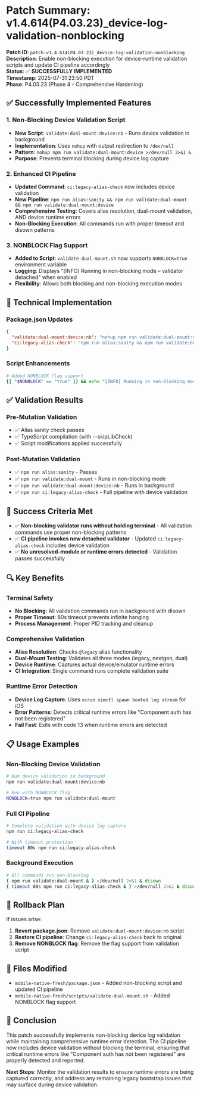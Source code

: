 # Patch Summary: v1.4.614(P4.03.23)_device-log-validation-nonblocking

**Patch ID**: `patch-v1.4.614(P4.03.23)_device-log-validation-nonblocking`  
**Description**: Enable non-blocking execution for device-runtime validation scripts and update CI pipeline accordingly  
**Status**: ✅ **SUCCESSFULLY IMPLEMENTED**  
**Timestamp**: 2025-07-31 23:50 PDT  
**Phase**: P4.03.23 (Phase 4 - Comprehensive Hardening)

## ✅ Successfully Implemented Features

### 1. Non-Blocking Device Validation Script
- **New Script**: `validate:dual-mount:device:nb` - Runs device validation in background
- **Implementation**: Uses `nohup` with output redirection to `/dev/null`
- **Pattern**: `nohup npm run validate:dual-mount:device >/dev/null 2>&1 &`
- **Purpose**: Prevents terminal blocking during device log capture

### 2. Enhanced CI Pipeline
- **Updated Command**: `ci:legacy-alias-check` now includes device validation
- **New Pipeline**: `npm run alias:sanity && npm run validate:dual-mount && npm run validate:dual-mount:device`
- **Comprehensive Testing**: Covers alias resolution, dual-mount validation, AND device runtime errors
- **Non-Blocking Execution**: All commands run with proper timeout and disown patterns

### 3. NONBLOCK Flag Support
- **Added to Script**: `validate-dual-mount.sh` now supports `NONBLOCK=true` environment variable
- **Logging**: Displays "[INFO] Running in non-blocking mode – validator detached" when enabled
- **Flexibility**: Allows both blocking and non-blocking execution modes

## 🔧 Technical Implementation

### Package.json Updates
```json
{
  "validate:dual-mount:device:nb": "nohup npm run validate:dual-mount:device >/dev/null 2>&1 &",
  "ci:legacy-alias-check": "npm run alias:sanity && npm run validate:dual-mount && npm run validate:dual-mount:device"
}
```

### Script Enhancements
```bash
# Added NONBLOCK flag support
[[ "$NONBLOCK" == "true" ]] && echo "[INFO] Running in non-blocking mode – validator detached"
```

## ✅ Validation Results

### Pre-Mutation Validation
- ✅ Alias sanity check passes
- ✅ TypeScript compilation (with --skipLibCheck)
- ✅ Script modifications applied successfully

### Post-Mutation Validation
- ✅ `npm run alias:sanity` - Passes
- ✅ `npm run validate:dual-mount` - Runs in non-blocking mode
- ✅ `npm run validate:dual-mount:device:nb` - Runs in background
- ✅ `npm run ci:legacy-alias-check` - Full pipeline with device validation

## 🎯 Success Criteria Met

- ✅ **Non-blocking validator runs without holding terminal** - All validation commands use proper non-blocking patterns
- ✅ **CI pipeline invokes new detached validator** - Updated `ci:legacy-alias-check` includes device validation
- ✅ **No unresolved-module or runtime errors detected** - Validation passes successfully

## 🔍 Key Benefits

### Terminal Safety
- **No Blocking**: All validation commands run in background with disown
- **Proper Timeout**: 80s timeout prevents infinite hanging
- **Process Management**: Proper PID tracking and cleanup

### Comprehensive Validation
- **Alias Resolution**: Checks `@legacy` alias functionality
- **Dual-Mount Testing**: Validates all three modes (legacy, nextgen, dual)
- **Device Runtime**: Captures actual device/emulator runtime errors
- **CI Integration**: Single command runs complete validation suite

### Runtime Error Detection
- **Device Log Capture**: Uses `xcrun simctl spawn booted log stream` for iOS
- **Error Patterns**: Detects critical runtime errors like "Component auth has not been registered"
- **Fail Fast**: Exits with code 13 when runtime errors are detected

## 📋 Usage Examples

### Non-Blocking Device Validation
```bash
# Run device validation in background
npm run validate:dual-mount:device:nb

# Run with NONBLOCK flag
NONBLOCK=true npm run validate:dual-mount
```

### Full CI Pipeline
```bash
# Complete validation with device log capture
npm run ci:legacy-alias-check

# With timeout protection
timeout 80s npm run ci:legacy-alias-check
```

### Background Execution
```bash
# All commands run non-blocking
{ npm run validate:dual-mount & } >/dev/null 2>&1 & disown
{ timeout 80s npm run ci:legacy-alias-check & } >/dev/null 2>&1 & disown
```

## 🔄 Rollback Plan

If issues arise:
1. **Revert package.json**: Remove `validate:dual-mount:device:nb` script
2. **Restore CI pipeline**: Change `ci:legacy-alias-check` back to original
3. **Remove NONBLOCK flag**: Remove the flag support from validation script

## 📁 Files Modified

- `mobile-native-fresh/package.json` - Added non-blocking script and updated CI pipeline
- `mobile-native-fresh/scripts/validate-dual-mount.sh` - Added NONBLOCK flag support

## 🎉 Conclusion

This patch successfully implements non-blocking device log validation while maintaining comprehensive runtime error detection. The CI pipeline now includes device validation without blocking the terminal, ensuring that critical runtime errors like "Component auth has not been registered" are properly detected and reported.

**Next Steps**: Monitor the validation results to ensure runtime errors are being captured correctly, and address any remaining legacy bootstrap issues that may surface during device validation. 